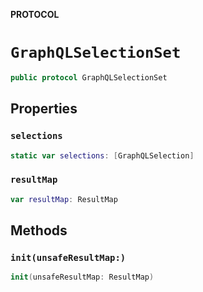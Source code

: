 **PROTOCOL**

# `GraphQLSelectionSet`

```swift
public protocol GraphQLSelectionSet
```

## Properties
### `selections`

```swift
static var selections: [GraphQLSelection]
```

### `resultMap`

```swift
var resultMap: ResultMap
```

## Methods
### `init(unsafeResultMap:)`

```swift
init(unsafeResultMap: ResultMap)
```
